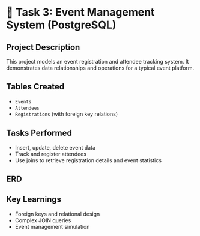 # 📅 Task 3: Event Management System (PostgreSQL)

## Project Description
This project models an event registration and attendee tracking system. It demonstrates data relationships and operations for a typical event platform.

## Tables Created
- `Events`
- `Attendees`
- `Registrations` (with foreign key relations)

## Tasks Performed
- Insert, update, delete event data
- Track and register attendees
- Use joins to retrieve registration details and event statistics

## ERD


## Key Learnings
- Foreign keys and relational design
- Complex JOIN queries
- Event management simulation